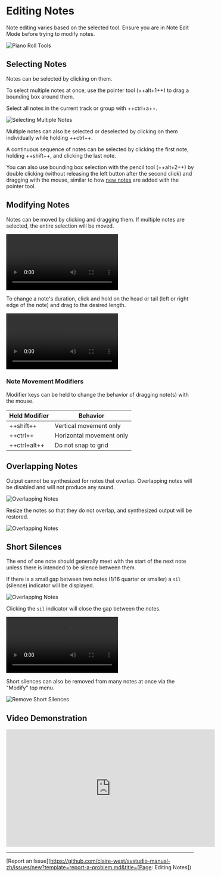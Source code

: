 # Editing Notes

Note editing varies based on the selected tool. Ensure you are in Note Edit Mode before trying to modify notes.

![Piano Roll Tools](../img/quickstart/piano-roll-tools.png)

## Selecting Notes

Notes can be selected by clicking on them.

To select multiple notes at once, use the pointer tool (++alt+1++) to drag a bounding box around them.

Select all notes in the current track or group with ++ctrl+a++.

![Selecting Multiple Notes](../img/quickstart/pencil-bounding-box.png)

Multiple notes can also be selected or deselected by clicking on them individually while holding ++ctrl++.

A continuous sequence of notes can be selected by clicking the first note, holding ++shift++, and clicking the last note.

You can also use bounding box selection with the pencil tool (++alt+2++) by double clicking (without releasing the left button after the second click) and dragging with the mouse, similar to how [new notes](creating-notes.md#pointer-tool) are added with the pointer tool.

## Modifying Notes

Notes can be moved by clicking and dragging them. If multiple notes are selected, the entire selection will be moved.

![type:video](../img/quickstart/note-move.mp4)

To change a note's duration, click and hold on the head or tail (left or right edge of the note) and drag to the desired length.

![type:video](../img/quickstart/note-resize.mp4)

### Note Movement Modifiers

Modifier keys can be held to change the behavior of dragging note(s) with the mouse.

|Held Modifier|Behavior|
|---|---|
|++shift++|Vertical movement only|
|++ctrl++|Horizontal movement only|
|++ctrl+alt++|Do not snap to grid|

## Overlapping Notes

Output cannot be synthesized for notes that overlap. Overlapping notes will be disabled and will not produce any sound.

![Overlapping Notes](../img/quickstart/overlapping-notes.png)

Resize the notes so that they do not overlap, and synthesized output will be restored.

![Overlapping Notes](../img/quickstart/overlapping-notes-fixed.png)

## Short Silences

The end of one note should generally meet with the start of the next note unless there is intended to be silence between them.

If there is a small gap between two notes (1/16 quarter or smaller) a `sil` (silence) indicator will be displayed.

![Overlapping Notes](../img/quickstart/sil.png)

Clicking the `sil` indicator will close the gap between the notes.

![type:video](../img/quickstart/sil-click.mp4)

Short silences can also be removed from many notes at once via the "Modify" top menu.

![Remove Short Silences](../img/quickstart/remove-short-silences.png)

## Video Demonstration

<iframe width="560" height="315" src="https://www.youtube-nocookie.com/embed/_s1gITI3vbA" title="YouTube video player" frameborder="0" allowfullscreen></iframe>

---

[Report an Issue](https://github.com/claire-west/svstudio-manual-zh/issues/new?template=report-a-problem.md&title=[Page: Editing Notes])